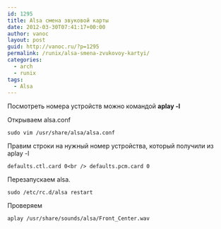 ```yaml
---
id: 1295
title: Alsa смена звуковой карты
date: 2012-03-30T07:41:17+00:00
author: vanoc
layout: post
guid: http://vanoc.ru/?p=1295
permalink: /runix/alsa-smena-zvukovoy-kartyi/
categories:
  - arch
  - runix
tags:
  - Alsa
---
```

Посмотреть номера устройств можно командой **aplay -l**

Открываем alsa.conf

`sudo vim /usr/share/alsa/alsa.conf`

Правим строки на нужный номер устройства, который получили из aplay -l

`defaults.ctl.card 0<br />
defaults.pcm.card 0`

Перезапускаем alsa.

`sudo /etc/rc.d/alsa restart` 

Проверяем

`aplay /usr/share/sounds/alsa/Front_Center.wav`